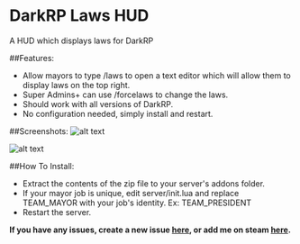 # DarkRP Laws HUD
A HUD which displays laws for DarkRP

##Features:

* Allow mayors to type /laws to open a text editor which will allow them to display laws on the top right.
* Super Admins+ can use /forcelaws to change the laws.
* Should work with all versions of DarkRP.
* No configuration needed, simply install and restart.

##Screenshots:
![alt text](http://i.imgur.com/AdJ59ae.jpg "Screenshot 1")

![alt text](http://i.imgur.com/2LiCJPC.jpg "Screenshot 2")

##How To Install:

* Extract the contents of the zip file to your server's addons folder.
* If your mayor job is unique, edit server/init.lua and replace TEAM_MAYOR with your job's identity. Ex: TEAM_PRESIDENT
* Restart the server.

**If you have any issues, create a new issue [here](https://github.com/Kevin-Adams/DarkRP-Law-HUD/issues/new), or add me on steam [here](http://steamcommunity.com/id/kevinadams/).**
